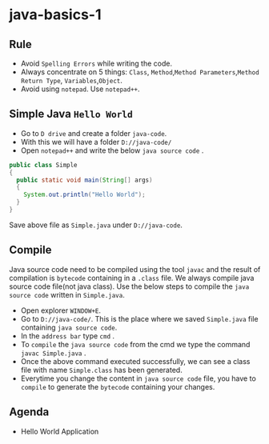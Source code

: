# java-basics-1

## Rule
* Avoid `Spelling Errors` while writing the code.
* Always concentrate on 5 things: `Class`, `Method`,`Method Parameters`,`Method Return Type`, `Variables`,`Object`.
* Avoid using `notepad`. Use `notepad++`.

Simple Java `Hello World`
------------------------
* Go to `D drive` and create a folder `java-code`.
* With this we will have a folder `D://java-code/`
* Open `notepad++` and write the below `java source code` .

```java
public class Simple
{
  public static void main(String[] args)
  {
    System.out.println("Hello World");
  }
}
```

Save above file as `Simple.java` under `D://java-code`. 

Compile
-------
Java source code need to be compiled using the tool `javac` and the result of compilation is `bytecode` containing in a `.class` file. We always compile java source code file(not java class). Use the below steps to compile the `java source code` written in `Simple.java`.

* Open explorer `WINDOW+E`. 
* Go to `D://java-code/`. This is the place where we saved `Simple.java` file containing `java source code`.
* In the `address bar` type `cmd` .
* To `compile` the `java source code` from the cmd we type the command `javac Simple.java` .
* Once the above command executed successfully, we can see a class file with name `Simple.class` has been generated.
* Everytime you change the content in `java source code` file, you have to `compile` to generate the `bytecode` containing your changes.

## Agenda
* Hello World Application


